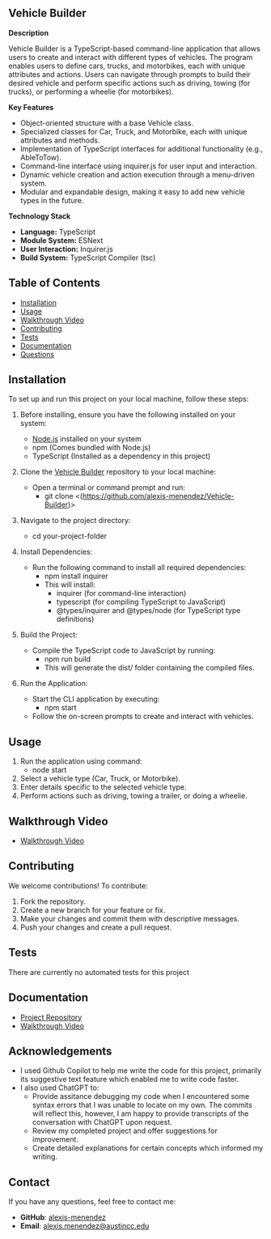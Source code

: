 ##  Vehicle Builder
**Description**

Vehicle Builder is a TypeScript-based command-line application that allows users to create and interact with different types of vehicles. The program enables users to define cars, trucks, and motorbikes, each with unique attributes and actions. Users can navigate through prompts to build their desired vehicle and perform specific actions such as driving, towing (for trucks), or performing a wheelie (for motorbikes).

**Key Features**

* Object-oriented structure with a base Vehicle class.
* Specialized classes for Car, Truck, and Motorbike, each with unique attributes and methods.
* Implementation of TypeScript interfaces for additional functionality (e.g., AbleToTow).
* Command-line interface using inquirer.js for user input and interaction.
* Dynamic vehicle creation and action execution through a menu-driven system.
* Modular and expandable design, making it easy to add new vehicle types in the future.

**Technology Stack**

* **Language:** TypeScript
* **Module System:** ESNext
* **User Interaction:** Inquirer.js
* **Build System:** TypeScript Compiler (tsc)

## Table of Contents

* [Installation](#installation)
* [Usage](#usage)
* [Walkthrough Video](#walkthrough-video)
* [Contributing](#contributing)
* [Tests](#tests)
* [Documentation](#documentation)
* [Questions](#questions)


## Installation

To set up and run this project on your local machine, follow these steps:

1. Before installing, ensure you have the following installed on your system:
	* [Node.js](https://nodejs.org/) installed on your system
	* npm (Comes bundled with Node.js)
	* TypeScript (Installed as a dependency in this project)
   
2. Clone the [Vehicle Builder](https://github.com/alexis-menendez/Vehicle-Builder) repository to your local machine:
	* Open a terminal or command prompt and run:
	  * git clone <(https://github.com/alexis-menendez/Vehicle-Builder)>

3. Navigate to the project directory:
	* cd your-project-folder

4. Install Dependencies:
	* Run the following command to install all required dependencies:
	  * npm install inquirer
	  * This will install:
	    * inquirer (for command-line interaction)
	    * typescript (for compiling TypeScript to JavaScript)
	    * @types/inquirer and @types/node (for TypeScript type definitions)

5. Build the Project:
	* Compile the TypeScript code to JavaScript by running:
	  * npm run build
	  * This will generate the dist/ folder containing the compiled files.

6. Run the Application:
	* Start the CLI application by executing:
	  * npm start
	* Follow the on-screen prompts to create and interact with vehicles.
   
## Usage

1. Run the application using command:
	* node start
2. Select a vehicle type (Car, Truck, or Motorbike).
3. Enter details specific to the selected vehicle type.
4. Perform actions such as driving, towing a trailer, or doing a wheelie.


## Walkthrough Video

* [Walkthrough Video](https://drive.google.com/LINK/GOES/HERE)

## Contributing

We welcome contributions! To contribute:

1. Fork the repository.
2. Create a new branch for your feature or fix.
3. Make your changes and commit them with descriptive messages.
4. Push your changes and create a pull request.


## Tests

There are currently no automated tests for this project

## Documentation

* [Project Repository](https://github.com/alexis-menendez/Vehicle-Builder)
* [Walkthrough Video](https://drive.google.com/LINK/GOES/HERE)

## Acknowledgements

* I used Github Copilot to help me write the code for this project, primarily its suggestive text feature which enabled me to write code faster.
* I also used ChatGPT to:
  	* Provide assitance debugging my code when I encountered some syntax errors that I was unable to locate on my own. The commits will reflect this, however, I am happy to provide transcripts of the conversation with ChatGPT upon request.
  	* Review my completed project and offer suggestions for improvement.
  	* Create detailed explanations for certain concepts which informed my writing.

## Contact

If you have any questions, feel free to contact me:

*  **GitHub**: [alexis-menendez](https://github.com/alexis-menendez)
*  **Email**: alexis.menendez@austincc.edu

